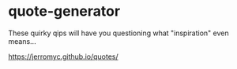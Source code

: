 # quote-generator
These quirky qips will have you questioning what "inspiration" even means...

https://jerromyc.github.io/quotes/
